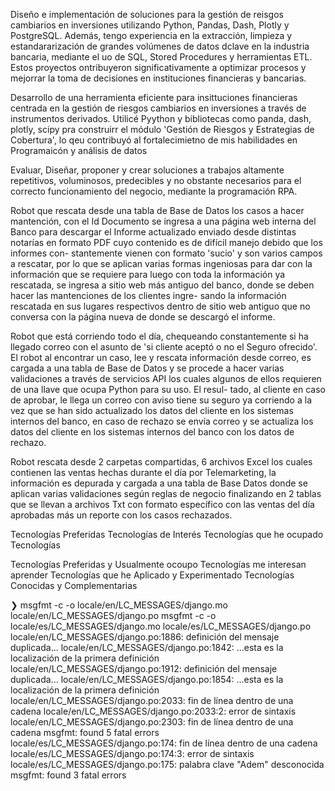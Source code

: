 Diseño e implementación de soluciones para la gestión de reisgos cambiarios en inversiones utilizando Python, Pandas, Dash, Plotly y PostgreSQL. Además, tengo experiencia en la extracción, limpieza y estandararización de grandes volúmenes de datos dclave en la industria bancaria, mediante el uo de SQL, Stored Procedures y herramientas ETL. Estos proyectos ontribuyeron significativamente a optimizar procesos y mejorrar la toma de decisiones en instituciones financieras y bancarias.

Desarrollo de una herramienta eficiente para insittuciones financieras centrada en la gestión de riesgos cambiarios en inversiones a través de instrumentos derivados. Utilicé Pyython y bibliotecas como panda, dash, plotly, scipy pra construirr el módulo 'Gestión de Riesgos y Estrategias de Cobertura', lo qeu contribuyó al fortalecimietno de mis habilidades en Programaicón y análisis de datos

Evaluar, Diseñar, proponer y crear soluciones a trabajos altamente repetitivos, voluminosos, predecibles y no obstante necesarios para el correcto funcionamiento del negocio, mediante la programación RPA. 


Robot que rescata desde una tabla de Base de Datos los casos a hacer mantención, con el Id Documento se ingresa a una página web interna del Banco para descargar el Informe actualizado enviado desde distintas notarías en formato PDF cuyo contenido es de difícil manejo debido que los informes con- stantemente vienen con formato 'sucio' y son varios campos a rescatar, por lo que se aplican varias formas ingeniosas para dar con la información que se requiere para luego con toda la información ya rescatada, se ingresa a sitio web más antiguo del banco, donde se deben hacer las mantenciones de los clientes ingre- sando la información rescatada en sus lugares respectivos dentro de sitio web antiguo que no conversa con la página nueva de donde se descargó el informe. 

 Robot que está corriendo todo el día, chequeando constantemente si ha llegado correo con el asunto de 'si cliente aceptó o no el Seguro ofrecido'. El robot al encontrar un caso, lee y rescata información desde correo, es cargada a una tabla de Base de Datos y se procede a hacer varias validaciones a través de servicios API los cuales algunos de ellos requieren de una llave que ocupa Python para su uso. El resul- tado, al cliente en caso de aprobar, le llega un correo con aviso tiene su seguro ya corriendo a la vez que se han sido actualizado los datos del cliente en los sistemas internos del banco, en caso de rechazo se envía correo y se actualiza los datos del cliente en los sistemas internos del banco con los datos de rechazo. 

Robot rescata desde 2 carpetas compartidas, 6 archivos Excel los cuales contienen las ventas hechas durante el día por Telemarketing, la información es depurada y cargada a una tabla de Base Datos donde se aplican varias validaciones según reglas de negocio finalizando en 2 tablas que se llevan a archivos Txt con formato específico con las ventas del día aprobadas más un reporte con los casos rechazados. 



Tecnologías Preferidas
Tecnologías de Interés
Tecnologías que he ocupado
Tecnologías 


Tecnologías Preferidas y Usualmente ocoupo
Tecnologías me interesan aprender
Tecnologías que he Aplicado y Experimentado 
Tecnologías Conocidas y Complementarias

❯ msgfmt -c -o locale/en/LC_MESSAGES/django.mo locale/en/LC_MESSAGES/django.po
msgfmt -c -o locale/es/LC_MESSAGES/django.mo locale/es/LC_MESSAGES/django.po
locale/en/LC_MESSAGES/django.po:1886: definición del mensaje duplicada...
locale/en/LC_MESSAGES/django.po:1842: ...esta es la localización de la primera definición
locale/en/LC_MESSAGES/django.po:1912: definición del mensaje duplicada...
locale/en/LC_MESSAGES/django.po:1854: ...esta es la localización de la primera definición
locale/en/LC_MESSAGES/django.po:2033: fin de línea dentro de una cadena
locale/en/LC_MESSAGES/django.po:2033:2: error de sintaxis
locale/en/LC_MESSAGES/django.po:2303: fin de línea dentro de una cadena
msgfmt: found 5 fatal errors
locale/es/LC_MESSAGES/django.po:174: fin de línea dentro de una cadena
locale/es/LC_MESSAGES/django.po:174:3: error de sintaxis
locale/es/LC_MESSAGES/django.po:175: palabra clave "Adem" desconocida
msgfmt: found 3 fatal errors
